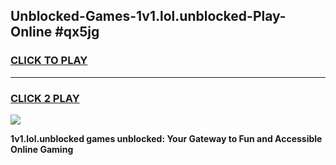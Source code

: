 
## Unblocked-Games-1v1.lol.unblocked-Play-Online #qx5jg
<h3>
<a href="https://news.freeplayer.one?title=1v1.lol.unblocked&ref=3">CLICK TO PLAY</a></h3>
<hr>

<h3>
<a href="https://news.freeplayer.one?title=1v1.lol.unblocked&ref=3">CLICK 2 PLAY</a>
  
</h3>

<a href="https://news.freeplayer.one?title=1v1.lol.unblocked&ref=3"><img src="https://clearcache.store/games.png"></a>


**1v1.lol.unblocked games unblocked: Your Gateway to Fun and Accessible Online Gaming**
